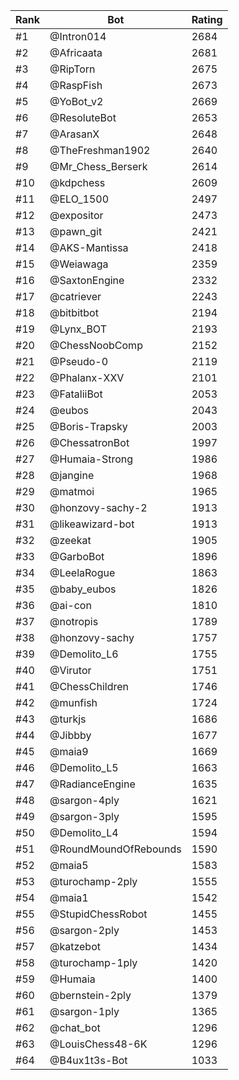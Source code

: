 Rank|Bot|Rating
---|---|---
#1|@Intron014|2684
#2|@Africaata|2681
#3|@RipTorn|2675
#4|@RaspFish|2673
#5|@YoBot_v2|2669
#6|@ResoluteBot|2653
#7|@ArasanX|2648
#8|@TheFreshman1902|2640
#9|@Mr_Chess_Berserk|2614
#10|@kdpchess|2609
#11|@ELO_1500|2497
#12|@expositor|2473
#13|@pawn_git|2421
#14|@AKS-Mantissa|2418
#15|@Weiawaga|2359
#16|@SaxtonEngine|2332
#17|@catriever|2243
#18|@bitbitbot|2194
#19|@Lynx_BOT|2193
#20|@ChessNoobComp|2152
#21|@Pseudo-0|2119
#22|@Phalanx-XXV|2101
#23|@FataliiBot|2053
#24|@eubos|2043
#25|@Boris-Trapsky|2003
#26|@ChessatronBot|1997
#27|@Humaia-Strong|1986
#28|@jangine|1968
#29|@matmoi|1965
#30|@honzovy-sachy-2|1913
#31|@likeawizard-bot|1913
#32|@zeekat|1905
#33|@GarboBot|1896
#34|@LeelaRogue|1863
#35|@baby_eubos|1826
#36|@ai-con|1810
#37|@notropis|1789
#38|@honzovy-sachy|1757
#39|@Demolito_L6|1755
#40|@Virutor|1751
#41|@ChessChildren|1746
#42|@munfish|1724
#43|@turkjs|1686
#44|@Jibbby|1677
#45|@maia9|1669
#46|@Demolito_L5|1663
#47|@RadianceEngine|1635
#48|@sargon-4ply|1621
#49|@sargon-3ply|1595
#50|@Demolito_L4|1594
#51|@RoundMoundOfRebounds|1590
#52|@maia5|1583
#53|@turochamp-2ply|1555
#54|@maia1|1542
#55|@StupidChessRobot|1455
#56|@sargon-2ply|1453
#57|@katzebot|1434
#58|@turochamp-1ply|1420
#59|@Humaia|1400
#60|@bernstein-2ply|1379
#61|@sargon-1ply|1365
#62|@chat_bot|1296
#63|@LouisChess48-6K|1296
#64|@B4ux1t3s-Bot|1033

